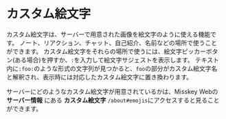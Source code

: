 # カスタム絵文字
カスタム絵文字は、サーバーで用意された画像を絵文字のように使える機能です。
ノート、リアクション、チャット、自己紹介、名前などの場所で使うことができます。
カスタム絵文字をそれらの場所で使うには、絵文字ピッカーボタン(ある場合)を押すか、`:`を入力して絵文字サジェストを表示します。
テキスト内に`:foo:`のような形式の文字列が見つかると、`foo`の部分がカスタム絵文字名と解釈され、表示時には対応したカスタム絵文字に置き換わります。

サーバーにどのようなカスタム絵文字が用意されているかは、Misskey Webの **サーバー情報** にある **カスタム絵文字** `/about#emojis`にアクセスすると見ることができます。
